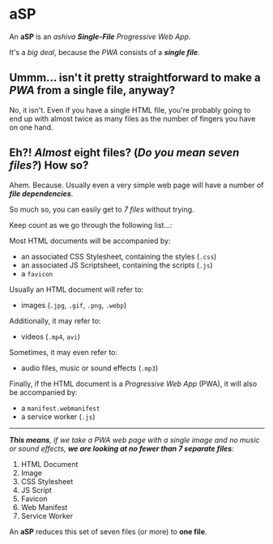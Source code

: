 # aSP
An **aSP** is an _ashiva **Single-File** Progressive Web App_.

It's a _big deal_, because the _PWA_ consists of a _**single file**_.

## Ummm... isn't it pretty straightforward to make a _PWA_ from a single file, anyway?

No, it isn't. Even if you have a single HTML file, you're probably going to end up with almost twice as many files as the number of fingers you have on one hand.

## Eh?! _Almost_ eight files? (_Do you mean seven files?_) How so?

Ahem. Because. Usually even a very simple web page will have a number of **_file dependencies_**.

So much so, you can easily get to _7 files_ without trying.

Keep count as we go through the following list...:

Most HTML documents will be accompanied by:

 - an associated CSS Stylesheet, containing the styles (`.css`)
 - an associated JS Scriptsheet, containing the scripts (`.js`)
 - a `favicon`

Usually an HTML document will refer to:

 - images (`.jpg`, `.gif`, `.png`, `.webp`)

Additionally, it may refer to:

 - videos (`.mp4`, `avi`)
 
Sometimes, it may even refer to:

 - audio files, music or sound effects (`.mp3`)
 
 Finally, if the HTML document is a _Progressive Web App_ (PWA), it will also be accompanied by:

- a `manifest.webmanifest`
- a service worker (`.js`)

_____

_**This means**, if we take a PWA web page with a single image and no music or sound effects, **we are looking at no fewer than 7 separate files**_:

 1. HTML Document
 2. Image
 3. CSS Stylesheet
 4. JS Script
 5. Favicon
 6. Web Manifest
 7. Service Worker
 
 An **aSP** reduces this set of seven files (or more) to **one file**.
 
